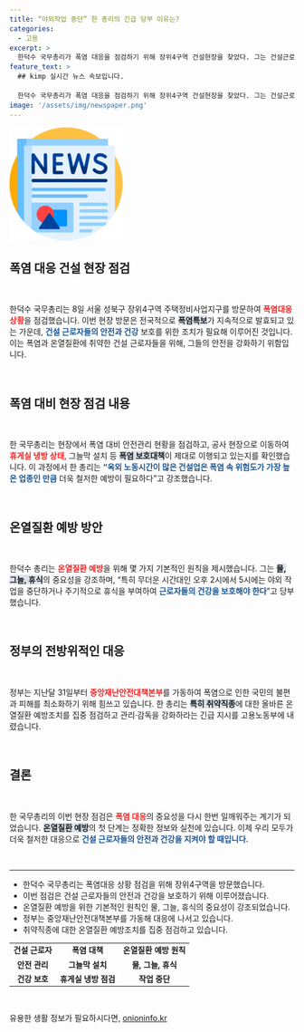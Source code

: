 ```yaml
---
title: “야외작업 중단” 한 총리의 긴급 당부 이유는?
categories:
  - 고용
excerpt: >
  한덕수 국무총리가 폭염 대응을 점검하기 위해 장위4구역 건설현장을 찾았다. 그는 건설근로자들의 안전을 강조하며, 적극적인 온열질환 예방조치를 촉구했다. 폭염 속 근로자 보호에 대한 정부의 강력한 의지가 빛나고 있다!
feature_text: >
  ## kimp 실시간 뉴스 속보입니다.

  한덕수 국무총리가 폭염 대응을 점검하기 위해 장위4구역 건설현장을 찾았다. 그는 건설근로자들의 안전을 강조하며, 적극적인 온열질환 예방조치를 촉구했다. 폭염 속 근로자 보호에 대한 정부의 강력한 의지가 빛나고 있다!
image: '/assets/img/newspaper.png'
---
```


<p><img src="/assets/img/newspaper.png" alt="kimplant 속보" /></p>

<h2 data-ke-size="size26"> 폭염 대응 건설 현장 점검</h2>

<p data-ke-size="size16">&nbsp;</p>

<p>한덕수 국무총리는 8일 서울 성북구 장위4구역 주택정비사업지구를 방문하여 <b><span style="color: #ee2323;">폭염대응 상황</span></b>을 점검했습니다. 이번 현장 방문은 전국적으로 <b><span style="background-color: #21538527;">폭염특보</span></b>가 지속적으로 발효되고 있는 가운데, <b><span style="color: #1a5490;">건설 근로자들의 안전과 건강</span></b> 보호를 위한 조치가 필요해 이루어진 것입니다. 이는 폭염과 온열질환에 취약한 건설 근로자들을 위해, 그들의 안전을 강화하기 위함입니다.</p>

<p data-ke-size="size16">&nbsp;</p>

<h2 data-ke-size="size26"> 폭염 대비 현장 점검 내용</h2>

<p data-ke-size="size16">&nbsp;</p>

<p>한 국무총리는 현장에서 폭염 대비 안전관리 현황을 점검하고, 공사 현장으로 이동하여 <b><span style="color: #ee2323;">휴게실 냉방 상태</span></b>, 그늘막 설치 등 <b><span style="background-color: #21538527;">폭염 보호대책</span></b>이 제대로 이행되고 있는지를 확인했습니다. 이 과정에서 한 총리는 <b><span style="color: #1a5490;">“옥외 노동시간이 많은 건설업은 폭염 속 위험도가 가장 높은 업종인 만큼</span></b> 더욱 철저한 예방이 필요하다”고 강조했습니다.</p>

<p data-ke-size="size16">&nbsp;</p>

<h2 data-ke-size="size26"> 온열질환 예방 방안</h2>

<p data-ke-size="size16">&nbsp;</p>

<p>한덕수 총리는 <b><span style="color: #ee2323;">온열질환 예방</span></b>을 위해 몇 가지 기본적인 원칙을 제시했습니다. 그는 <b><span style="background-color: #21538527;">물, 그늘, 휴식</span></b>의 중요성을 강조하며, “특히 무더운 시간대인 오후 2시에서 5시에는 야외 작업을 중단하거나 주기적으로 휴식을 부여하여 <b><span style="color: #1a5490;">근로자들의 건강을 보호해야 한다</span></b>”고 당부했습니다. </p>

<p data-ke-size="size16">&nbsp;</p>

<h2 data-ke-size="size26"> 정부의 전방위적인 대응</h2>

<p data-ke-size="size16">&nbsp;</p>

<p>정부는 지난달 31일부터 <b><span style="color: #ee2323;">중앙재난안전대책본부</span></b>를 가동하여 폭염으로 인한 국민의 불편과 피해를 최소화하기 위해 힘쓰고 있습니다. 한 총리는 <b><span style="background-color: #21538527;">특히 취약직종</span></b>에 대한 올바른 온열질환 예방조치를 집중 점검하고 관리·감독을 강화하라는 긴급 지시를 고용노동부에 내렸습니다. </p>

<p data-ke-size="size16">&nbsp;</p>

<h2 data-ke-size="size26"> 결론</h2>

<p data-ke-size="size16">&nbsp;</p>

<p>한 국무총리의 이번 현장 점검은 <b><span style="color: #ee2323;">폭염 대응</span></b>의 중요성을 다시 한번 일깨워주는 계기가 되었습니다. <b><span style="background-color: #21538527;">온열질환 예방</span></b>의 첫 단계는 정확한 정보와 실천에 있습니다. 이제 우리 모두가 더욱 철저한 대응으로 <b><span style="color: #1a5490;">건설 근로자들의 안전과 건강을 지켜야 할 때입니다.</span></b></p>

<p data-ke-size="size16">&nbsp;</p>

<hr>

<ul>
    <li>한덕수 국무총리는 폭염대응 상황 점검을 위해 장위4구역을 방문했습니다.</li>
    <li>이번 점검은 건설 근로자들의 안전과 건강을 보호하기 위해 이루어졌습니다.</li>
    <li>온열질환 예방을 위한 기본적인 원칙인 물, 그늘, 휴식의 중요성이 강조되었습니다.</li>
    <li>정부는 중앙재난안전대책본부를 가동해 대응에 나서고 있습니다.</li>
    <li>취약직종에 대한 온열질환 예방조치를 집중 점검하고 있습니다.</li>
</ul>

<table style="width:100%;">
    <tr>
        <td style="text-align: center; height: 17px;"><b>건설 근로자</b></td>
        <td style="text-align: center; height: 17px;"><b>폭염 대책</b></td>
        <td style="text-align: center; height: 17px;"><b>온열질환 예방 원칙</b></td>
    </tr>
    <tr>
        <td style="text-align: center; height: 17px;"><b>안전 관리</b></td>
        <td style="text-align: center; height: 17px;"><b>그늘막 설치</b></td>
        <td style="text-align: center; height: 17px;"><b>물, 그늘, 휴식</b></td>
    </tr>
    <tr>
        <td style="text-align: center; height: 17px;"><b>건강 보호</b></td>
        <td style="text-align: center; height: 17px;"><b>휴게실 냉방 점검</b></td>
        <td style="text-align: center; height: 17px;"><b>작업 중단</b></td>
    </tr>
</table> 

<p data-ke-size="size16">&nbsp;</p>
유용한 생활 정보가 필요하시다면, <a href="https://onioninfo.kr" rel="dofollow">onioninfo.kr</a>


